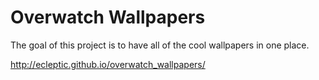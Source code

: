 # Overwatch Wallpapers

The goal of this project is to have all of the cool wallpapers in one place.

http://ecleptic.github.io/overwatch_wallpapers/ 